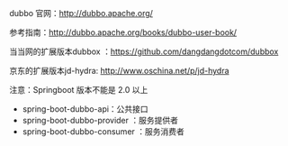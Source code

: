 dubbo 官网：http://dubbo.apache.org/

参考指南：http://dubbo.apache.org/books/dubbo-user-book/

当当网的扩展版本dubbox ：https://github.com/dangdangdotcom/dubbox

京东的扩展版本jd-hydra: http://www.oschina.net/p/jd-hydra

注意：Springboot 版本不能是 2.0 以上

- spring-boot-dubbo-api：公共接口
- spring-boot-dubbo-provider ：服务提供者
- spring-boot-dubbo-consumer ：服务消费者